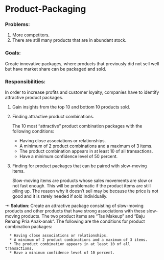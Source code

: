 # Product-Packaging

### Problems:
  1. More competitors.
  2. There are still many products that are in abundant stock. 
 
### Goals: 
Create innovative packages, where products that previously did not sell well but have market share can be packaged and sold.

### Responsibilities:
In order to increase profits and customer loyalty, companies have to identify attractive product packages.
  1. Gain insights from the top 10 and bottom 10 products sold.
  2. Finding attractive product combinations.
  
     The 10 most “attractive” product combination packages with the following conditions:
     
      * Having close associations or relationships.
      * A minimum of 2 product combinations and a maximum of 3 items.
      * The product combination appears in at least 10 of all transactions.
      * Have a minimum confidence level of 50 percent.
         
  4. Finding for product packages that can be paired with slow-moving items.
  
     Slow-moving items are products whose sales movements are slow or not fast enough. This will be problematic if the product items are still piling up. The reason why it      doesn’t sell may be because the price is not good and it is rarely needed if sold individually.
   
  ⇥ **Solution**: Create an attractive package consisting of slow-moving products and other products that have strong associations with these slow-moving products. The two     product items are “Tas Makeup” and “Baju Renang Pria Anak-anak”. The following are the conditions for product combination packages:
  
      * Having close associations or relationships.
      * A minimum of 2 product combinations and a maximum of 3 items.
      * The product combination appears in at least 10 of all transactions.
      * Have a minimum confidence level of 10 percent.

